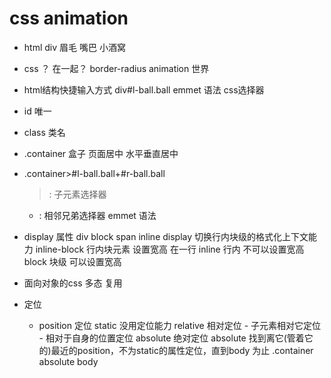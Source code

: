 # css animation

- html
    div
    眉毛
    嘴巴
    小酒窝
- css
    ？ 在一起？
    border-radius
    animation 世界

- html结构快捷输入方式
    div#l-ball.ball emmet 语法  css选择器
- id 唯一
- class 类名
- .container
    盒子 页面居中
    水平垂直居中
- .container>#l-ball.ball+#r-ball.ball
    > : 子元素选择器
    + : 相邻兄弟选择器
    emmet 语法

- display 属性
    div block
    span inline
    display 切换行内块级的格式化上下文能力
    inline-block 行内块元素 设置宽高 在一行
    inline 行内 不可以设置宽高
    block 块级 可以设置宽高


- 面向对象的css
    多态
    复用
- 定位
    - position 定位
        static 没用定位能力
        relative 相对定位
            - 子元素相对它定位
            - 相对于自身的位置定位
        absolute 绝对定位
        absolute 找到离它(管着它的)最近的position，不为static的属性定位，直到body 为止
        .container absolute body